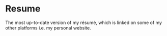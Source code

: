 # Resume
The most up-to-date version of my résumé, which is linked on some of my other platforms i.e. my personal website.
